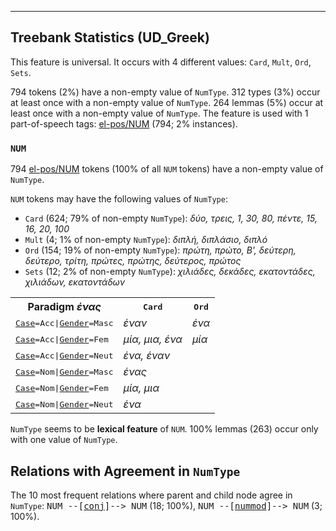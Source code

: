 

--------------------------------------------------------------------------------

## Treebank Statistics (UD_Greek)

This feature is universal.
It occurs with 4 different values: `Card`, `Mult`, `Ord`, `Sets`.

794 tokens (2%) have a non-empty value of `NumType`.
312 types (3%) occur at least once with a non-empty value of `NumType`.
264 lemmas (5%) occur at least once with a non-empty value of `NumType`.
The feature is used with 1 part-of-speech tags: [el-pos/NUM]() (794; 2% instances).

### `NUM`

794 [el-pos/NUM]() tokens (100% of all `NUM` tokens) have a non-empty value of `NumType`.

`NUM` tokens may have the following values of `NumType`:

* `Card` (624; 79% of non-empty `NumType`): <em>δύο, τρεις, 1, 30, 80, πέντε, 15, 16, 20, 100</em>
* `Mult` (4; 1% of non-empty `NumType`): <em>διπλή, διπλάσιο, διπλό</em>
* `Ord` (154; 19% of non-empty `NumType`): <em>πρώτη, πρώτο, Β', δεύτερη, δεύτερο, τρίτη, πρώτες, πρώτης, δεύτερος, πρώτος</em>
* `Sets` (12; 2% of non-empty `NumType`): <em>χιλιάδες, δεκάδες, εκατοντάδες, χιλιάδων, εκατοντάδων</em>

<table>
  <tr><th>Paradigm <i>ένας</i></th><th><tt>Card</tt></th><th><tt>Ord</tt></th></tr>
  <tr><td><tt><a href="Case.html">Case</a>=Acc|<a href="Gender.html">Gender</a>=Masc</tt></td><td><em>έναν</em></td><td><em>ένα</em></td></tr>
  <tr><td><tt><a href="Case.html">Case</a>=Acc|<a href="Gender.html">Gender</a>=Fem</tt></td><td><em>μία, μια, ένα</em></td><td><em>μία</em></td></tr>
  <tr><td><tt><a href="Case.html">Case</a>=Acc|<a href="Gender.html">Gender</a>=Neut</tt></td><td><em>ένα, έναν</em></td><td></td></tr>
  <tr><td><tt><a href="Case.html">Case</a>=Nom|<a href="Gender.html">Gender</a>=Masc</tt></td><td><em>ένας</em></td><td></td></tr>
  <tr><td><tt><a href="Case.html">Case</a>=Nom|<a href="Gender.html">Gender</a>=Fem</tt></td><td><em>μία, μια</em></td><td></td></tr>
  <tr><td><tt><a href="Case.html">Case</a>=Nom|<a href="Gender.html">Gender</a>=Neut</tt></td><td><em>ένα</em></td><td></td></tr>
</table>

`NumType` seems to be **lexical feature** of `NUM`. 100% lemmas (263) occur only with one value of `NumType`.

## Relations with Agreement in `NumType`

The 10 most frequent relations where parent and child node agree in `NumType`:
<tt>NUM --[<a href="../dep/conj.html">conj</a>]--> NUM</tt> (18; 100%),
<tt>NUM --[<a href="../dep/nummod.html">nummod</a>]--> NUM</tt> (3; 100%).

